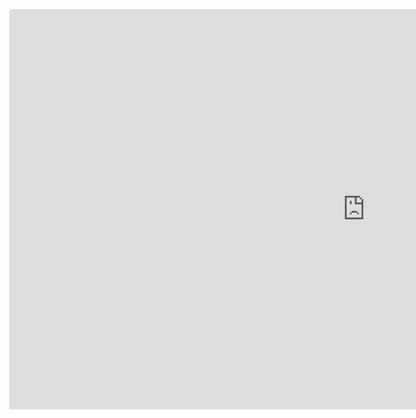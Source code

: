<!DOCTYPE html>
<html>
<head>
    <title>Mein Twitch Stream</title>
</head>
<body>
    <iframe
        src="https://player.twitch.tv/?channel=wasserpuncher&parent=wasserpuncher.github.io"
        height="720"
        width="1280"
        frameborder="0"
        scrolling="no"
        allowfullscreen="true">
    </iframe>
</body>
</html>
